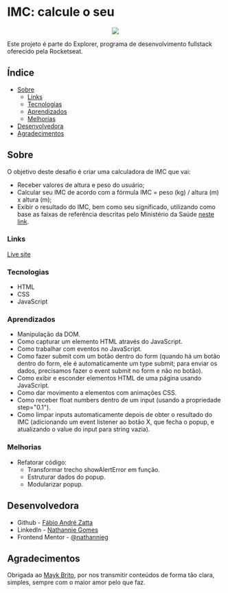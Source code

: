# IMC: calcule o seu

<p align="center">
  <img src="https://imgur.com/a/SaCnPfz" />
</p>

Este projeto é parte do Explorer, programa de desenvolvimento fullstack oferecido pela Rocketseat.

## Índice

- [Sobre](#sobre)
  - [Links](#Links)
  - [Tecnologias](#tecnologias)
  - [Aprendizados](#aprendizados)
  - [Melhorias](#melhorias)
- [Desenvolvedora](#desenvolvedora)
- [Agradecimentos](#agradecimentos)

## Sobre

O objetivo deste desafio é criar uma calculadora de IMC que vai:

- Receber valores de altura e peso do usuário;
- Calcular seu IMC de acordo com a fórmula IMC = peso (kg) / altura (m) x altura (m);
- Exibir o resultado do IMC, bem como seu significado, utilizando como base as faixas de referência descritas pelo Ministério da Saúde [neste link](https://bvsms.saude.gov.br/bvs/dicas/215_obesidade.html).

### Links

[Live site](https://nathannieg.github.io/calculo-imc/)

### Tecnologias

- HTML
- CSS
- JavaScript

### Aprendizados

- Manipulação da DOM.
- Como capturar um elemento HTML através do JavaScript.
- Como trabalhar com eventos no JavaScript.
- Como fazer submit com um botão dentro do form (quando há um botão dentro do form, ele é automaticamente um type submit; para enviar os dados, precisamos fazer o event submit no form e não no botão).
- Como exibir e esconder elementos HTML de uma página usando JavaScript.
- Como dar movimento a elementos com animações CSS.
- Como receber float numbers dentro de um input (usando a propriedade step="0.1").
- Como limpar inputs automaticamente depois de obter o resultado do IMC (adicionando um event listener ao botão X, que fecha o popup, e atualizando o value do input para string vazia).

### Melhorias

- Refatorar código:
  - Transformar trecho showAlertError em função.
  - Estruturar dados do popup.
  - Modularizar popup.

## Desenvolvedora

- Github - [Fábio André Zatta](https://github.com/fisiofaz)
- LinkedIn - [Nathannie Gomes](https://www.linkedin.com/in/fabiozatta-dweb/)
- Frontend Mentor - [@nathannieg](https://www.frontendmentor.io/profile/fisiofaz)

## Agradecimentos

Obrigada ao [Mayk Brito](https://github.com/maykbrito), por nos transmitir conteúdos de forma tão clara, simples, sempre com o maior amor pelo que faz.
